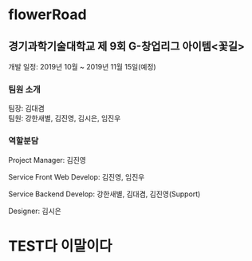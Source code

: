 # flowerRoad 

<h2>경기과학기술대학교 제 9회 G-창업리그 아이템<꽃길></h2>

개발 일정: 2019년 10월 ~ 2019년 11월 15일(예정)

<h3>팀원 소개</h3>

팀장: 김대겸<br>
팀원: 강한새별, 김진영, 김시은, 임진우

<h3>역할분담</h3>
<p>Project Manager: 김진영</p>
<p>Service Front Web Develop: 김진영, 임진우</p>
<p>Service Backend Develop: 강한새별, 김대겸, 김진영(Support)</p>
<p>Designer: 김시은</p>

# TEST다 이말이다
